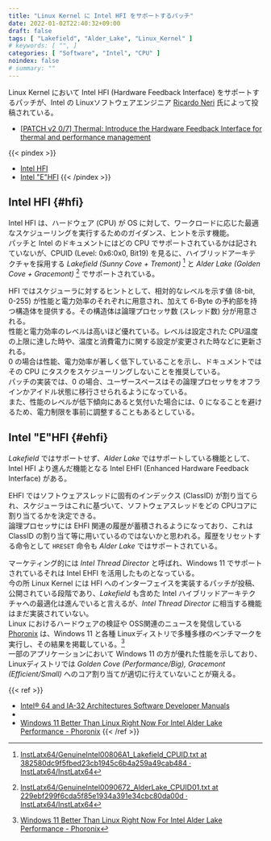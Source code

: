 ```yaml
---
title: "Linux Kernel に Intel HFI をサポートするパッチ"
date: 2022-01-02T22:40:32+09:00
draft: false
tags: [ "Lakefield", "Alder_Lake", "Linux_Kernel" ]
# keywords: [ "", ]
categories: [ "Software", "Intel", "CPU" ]
noindex: false
# summary: ""
---
```


Linux Kernel において Intel HFI (Hardware Feedback Interface) をサポートするパッチが、Intel の Linuxソフトウェアエンジニア [Ricardo Neri](https://www.linkedin.com/in/ricardo-neri-3347265) 氏によって投稿されている。  

 * [[PATCH v2 0/7] Thermal: Introduce the Hardware Feedback Interface for thermal and performance management](https://lore.kernel.org/linux-pm/20211220151438.1196-1-ricardo.neri-calderon@linux.intel.com/T/)

{{< pindex >}}
 * [Intel HFI](#hfi)
 * [Intel "E"HFI](#ehfi)
{{< /pindex >}}

## Intel HFI {#hfi}
Intel HFI は、ハードウェア (CPU) が OS に対して、ワークロードに応じた最適なスケジューリングを実行するためのガイダンス、ヒントを示す機能。  
パッチと Intel のドキュメントにはどの CPU でサポートされているかは記されていないが、CPUID (Level: 0x6:0x0, Bit19) を見るに、ハイブリッドアーキテクチャを採用する *Lakefield (Sunny Cove + Tremont)* [^lkf-cpuid] と *Alder Lake (Golden Cove + Gracemont)* [^adl-cpuid] でサポートされている。  

HFI ではスケジューラに対するヒントとして、相対的なレベルを示す値 (8-bit, 0-255) が性能と電力効率のそれぞれに用意され、加えて 6-Byte の予約部を持つ構造体を提供する。その構造体は論理プロセッサ数 (スレッド数) 分が用意される。  
性能と電力効率のレベルは高いほど優れている。レベルは設定された CPU温度の上限に達した時や、温度と消費電力に関する設定が変更された時などに更新される。  
0 の場合は性能、電力効率が著しく低下していることを示し、ドキュメントではその CPU にタスクをスケジューリングしないことを推奨している。  
パッチの実装では、0 の場合、ユーザースペースはその論理プロセッサをオフラインかアイドル状態に移行させられるようになっている。  
また、性能のレベルが低下傾向にあると気付いた場合には、0 になることを避けるため、電力制限を事前に調整することもあるとしている。  

[^lkf-cpuid]: [InstLatx64/GenuineIntel00806A1_Lakefield_CPUID.txt at 382580dc9f5fbed23cb1945c6b4a259a49cab484 · InstLatx64/InstLatx64](https://github.com/InstLatx64/InstLatx64/blob/382580dc9f5fbed23cb1945c6b4a259a49cab484/GenuineIntel/GenuineIntel00806A1_Lakefield_CPUID.txt)
[^adl-cpuid]: [InstLatx64/GenuineIntel0090672_AlderLake_CPUID01.txt at 229ebf299f6cda5f85e1934a391e34cbc80da00d · InstLatx64/InstLatx64](https://github.com/InstLatx64/InstLatx64/blob/229ebf299f6cda5f85e1934a391e34cbc80da00d/GenuineIntel/GenuineIntel0090672_AlderLake_CPUID01.txt)

## Intel \"E\"HFI {#ehfi}
*Lakefield* ではサポートせず、*Alder Lake* ではサポートしている機能として、Intel HFI より進んだ機能となる Intel EHFI (Enhanced Hardware Feedback Interface) がある。  

EHFI ではソフトウェアスレッドに固有のインデックス (ClassID) が割り当てられ、スケジューラはこれに基づいて、ソフトウェアスレッドをどの CPUコアに割り当てるかを決定できる。  
論理プロセッサには EHFI 関連の履歴が蓄積されるようになっており、これは ClassID の割り当て等に用いているのではないかと思われる。履歴をリセットする命令として `HRESET` 命令も *Alder Lake* ではサポートされている。  

マーケティング的には *Intel Thread Director* と呼ばれ、Windows 11 でサポートされているそれは Intel EHFI を活用したものとなっている。  
今の所 Linux Kernel には HFI へのインターフェイスを実装するパッチが投稿、公開されている段階であり、*Lakefield* も含めた Intel ハイブリッドアーキテクチャへの最適化は進んでいると言えるが、*Intel Thread Director* に相当する機能はまだ実装されていない。  
Linux におけるハードウェアの検証や OSS関連のニュースを発信している [Phoronix](https://www.phoronix.com/scan.php?page=home) は、Windows 11 と各種 Linuxディストリで多種多様のベンチマークを実行し、その結果を掲載している。[^phoronix-adl]  
一部のアプリケーションにおいて Windows 11 の方が優れた性能を示しており、Linuxディストリでは *Golden Cove (Performance/Big), Gracemont (Efficient/Small)* へのコア割り当てが適切に行えていないことが窺える。  

[^phoronix-adl]: [Windows 11 Better Than Linux Right Now For Intel Alder Lake Performance - Phoronix](https://www.phoronix.com/scan.php?page=article&item=alderlake-windows-linux&num=1)


{{< ref >}}
 * [Intel® 64 and IA-32 Architectures Software Developer Manuals](https://www.intel.com/content/www/us/en/developer/articles/technical/intel-sdm.html)
 * [](https://hc33.hotchips.org/)
* [Windows 11 Better Than Linux Right Now For Intel Alder Lake Performance - Phoronix](https://www.phoronix.com/scan.php?page=article&item=alderlake-windows-linux&num=1)
{{< /ref >}}
